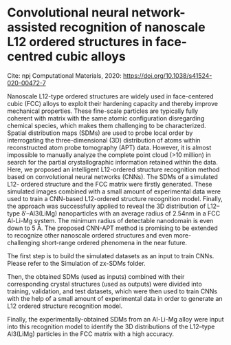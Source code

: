 # Convolutional neural network-assisted recognition of nanoscale L12 ordered structures in face-centred cubic alloys

Cite: npj Computational Materials, 2020: https://doi.org/10.1038/s41524-020-00472-7

Nanoscale L12-type ordered structures are widely used in face-centered cubic (FCC) alloys to exploit their hardening capacity and thereby improve
mechanical properties. These fine-scale particles are typically fully coherent with matrix with the same atomic configuration disregarding chemical
species, which makes them challenging to be characterized. Spatial distribution maps (SDMs) are used to probe local order by interrogating the
three-dimensional (3D) distribution of atoms within reconstructed atom probe tomography (APT) data. However, it is almost impossible to
manually analyze the complete point cloud (>10 million) in search for the partial crystallographic information retained within the data. Here, we
proposed an intelligent L12-ordered structure recognition method based on convolutional neural networks (CNNs). The SDMs of a simulated L12-
ordered structure and the FCC matrix were firstly generated. These simulated images combined with a small amount of experimental data were
used to train a CNN-based L12-ordered structure recognition model. Finally, the approach was successfully applied to reveal the 3D distribution of
L12–type δ′–Al3(LiMg) nanoparticles with an average radius of 2.54nm in a FCC Al-Li-Mg system. The minimum radius of detectable nanodomain
is even down to 5 Å. The proposed CNN-APT method is promising to be extended to recognize other nanoscale ordered structures and even
more-challenging short-range ordered phenomena in the near future.

The first step is to build the simulated datasets as an input to train CNNs. Please refer to the Simulation of zx-SDMs folder.

Then, the obtained SDMs (used as inputs) combined with their corresponding crystal structures (used as outputs) were divided into training, validation, and test datasets, which were then used to train CNNs with the help of a small amount of experimental data in order to generate an L12 ordered structure recognition model. 

Finally, the experimentally-obtained SDMs from an Al-Li-Mg alloy were input into this recognition model to identify the 3D distributions of the L12–type Al3(LiMg) particles in the FCC matrix with a high accuracy. 
